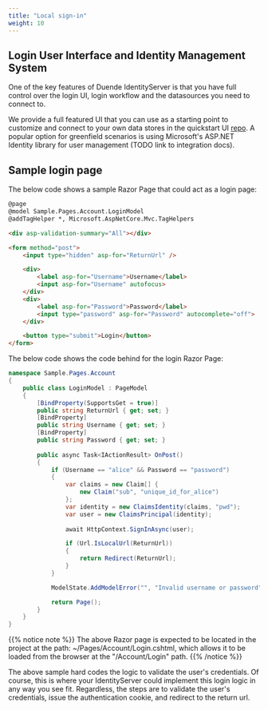 ```yaml
---
title: "Local sign-in"
weight: 10
---
```


## Login User Interface and Identity Management System
One of the key features of Duende IdentityServer is that you have full control over the login UI, login workflow and the datasources you need to connect to.

We provide a full featured UI that you can use as a starting point to customize and connect to your own data stores in the quickstart UI [repo](https://github.com/DuendeSoftware/IdentityServer.Quickstart.UI). A popular option for greenfield scenarios is using Microsoft's ASP.NET Identity library for user management (TODO link to integration docs).

## Sample login page

The below code shows a sample Razor Page that could act as a login page:

```html
@page
@model Sample.Pages.Account.LoginModel
@addTagHelper *, Microsoft.AspNetCore.Mvc.TagHelpers

<div asp-validation-summary="All"></div>

<form method="post">
    <input type="hidden" asp-for="ReturnUrl" />

    <div>
        <label asp-for="Username">Username</label>
        <input asp-for="Username" autofocus>
    </div>
    <div>
        <label asp-for="Password">Password</label>
        <input type="password" asp-for="Password" autocomplete="off">
    </div>

    <button type="submit">Login</button>
</form>
```

The below code shows the code behind for the login Razor Page:

```cs
namespace Sample.Pages.Account
{
    public class LoginModel : PageModel
    {
        [BindProperty(SupportsGet = true)]
        public string ReturnUrl { get; set; }
        [BindProperty]
        public string Username { get; set; }
        [BindProperty]
        public string Password { get; set; }
        
        public async Task<IActionResult> OnPost()
        {
            if (Username == "alice" && Password == "password")
            {
                var claims = new Claim[] {
                    new Claim("sub", "unique_id_for_alice")
                };
                var identity = new ClaimsIdentity(claims, "pwd");
                var user = new ClaimsPrincipal(identity);
                
                await HttpContext.SignInAsync(user);

                if (Url.IsLocalUrl(ReturnUrl))
                {
                    return Redirect(ReturnUrl);
                }
            }

            ModelState.AddModelError("", "Invalid username or password");

            return Page();
        }
    }
}
```

{{% notice note %}}
The above Razor page is expected to be located in the project at the path: ~/Pages/Account/Login.cshtml, which allows it to be loaded from the browser at the "/Account/Login" path.
{{% /notice %}}

The above sample hard codes the logic to validate the user's credentials. Of course, this is where your IdentityServer could implement this login logic in any way you see fit. Regardless, the steps are to validate the user's credentials, issue the authentication cookie, and redirect to the return url.

